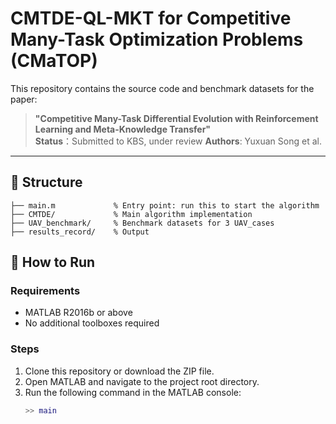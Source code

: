 # CMTDE-QL-MKT for Competitive Many-Task Optimization Problems (CMaTOP)

This repository contains the source code and benchmark datasets for the paper:

> **"Competitive Many-Task Differential Evolution with Reinforcement Learning and Meta-Knowledge Transfer"**  
> **Status**：Submitted to KBS, under review
> **Authors**: Yuxuan Song et al.  
---

## 📁 Structure

```text
├── main.m             % Entry point: run this to start the algorithm  
├── CMTDE/             % Main algorithm implementation  
├── UAV_benchmark/     % Benchmark datasets for 3 UAV_cases  
├── results_record/    % Output
```


## 🚀 How to Run

### Requirements
- MATLAB R2016b or above
- No additional toolboxes required

### Steps
1. Clone this repository or download the ZIP file.
2. Open MATLAB and navigate to the project root directory.
3. Run the following command in the MATLAB console:
   ```matlab
   >> main
